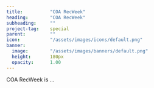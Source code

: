 ```yaml
---
title:          "COA RecWeek"
heading:        "COA RecWeek"
subheading:     ""
project-tag:    special
parent:         ""
icon:           "/assets/images/icons/default.png"
banner:
  image:        "/assets/images/banners/default.png"
  height:       180px
  opacity:      1.00
---
```


COA RecWeek is ...

